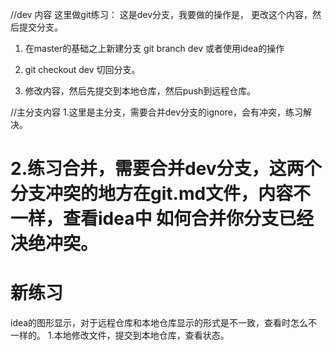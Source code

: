 
//dev 内容
这里做git练习： 这是dev分支，我要做的操作是，
更改这个内容，然后提交分支。
1. 在master的基础之上新建分支
    git branch dev 或者使用idea的操作
2. git checkout dev 切回分支。

3. 修改内容，然后先提交到本地仓库，然后push到远程仓库。


//主分支内容
1.这里是主分支，需要合并dev分支的ignore，会有冲突，练习解决。

2.练习合并，需要合并dev分支，这两个分支冲突的地方在git.md文件，内容不一样，查看idea中
    如何合并你分支已经决绝冲突。
=======


# 新练习
idea的图形显示，对于远程仓库和本地仓库显示的形式是不一致，查看时怎么不一样的。
1.本地修改文件，提交到本地仓库，查看状态。
